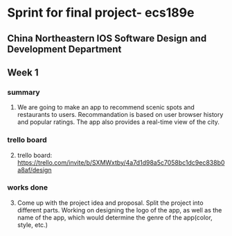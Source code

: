 # Sprint for final project- ecs189e
## China Northeastern IOS Software Design and Development Department

## Week 1

### summary
1. We are going to make an app to recommend scenic spots and restaurants to users. Recommandation is based on user browser history and popular ratings. The app also provides a real-time view of the city.

### trello board
2. trello board: https://trello.com/invite/b/SXMWxtby/4a7d1d98a5c7058bc1dc9ec838b0a8af/design

### works done
3. Come up with the project idea and proposal. Split the project into different parts. Working on designing the logo of the app, as well as the name of the app, which would determine the genre of the app(color, style, etc.)

